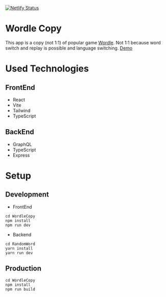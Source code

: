 [![Netlify Status](https://api.netlify.com/api/v1/badges/91977a39-dc46-482f-8a7e-a12918282e6d/deploy-status)](https://app.netlify.com/sites/wordlecopy/deploys)

# Wordle Copy

This app is a copy (not 1:1) of popular game [Wordle](https://www.nytimes.com/games/wordle/index.html).
Not 1:1 because word switch and replay is possible and language switching.
[Demo](https://wordlecopy.netlify.app/)

# Used Technologies

## FrontEnd

- React
- Vite
- Tailwind
- TypeScript

## BackEnd

- GraphQL
- TypeScript
- Express

# Setup

## Development

- FrontEnd

```
cd WordleCopy
npm install
npm run dev
```

- Backend

```
cd RandomWord
yarn install
yarn run dev
```

## Production

```
cd WordleCopy
npm install
npm run build
```
